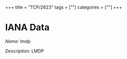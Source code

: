+++
title = "TCP/2623"
tags = [""]
categories = [""]
+++

# IANA Data

_Name:_ lmdp

_Description:_ LMDP

